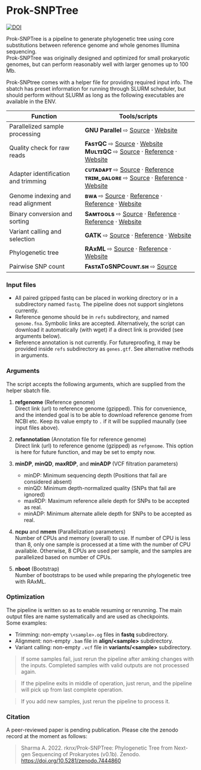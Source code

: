 # Prok-SNPTree

[![DOI](https://zenodo.org/badge/423667401.svg)](https://zenodo.org/badge/latestdoi/423667401)

Prok-SNPTree is a pipeline to generate phylogenetic tree using core substitutions between reference genome and whole genomes Illumina sequencing.  
Prok-SNPTree was originally designed and optimized for small prokaryotic genomes, but can perform reasonably well with larger genomes up to 100 Mb.

Prok-SNPtree comes with a helper file for providing required input info. The sbatch has preset information for running through SLURM scheduler, but should perform without SLURM as long as the following executables are available in the ENV.

| Function | Tools/scripts |
| --- | --- |
| Parallelized sample processing | **GNU Parallel** ⇨ [Source](https://gnu.askapache.com/parallel/) · [Website](https://www.gnu.org/software/parallel/) |
| Quality check for raw reads | **FᴀsᴛQC** ⇨ [Source](https://github.com/s-andrews/FastQC) · [Website](https://www.bioinformatics.babraham.ac.uk/projects/fastqc/) <br /> **MᴜʟᴛɪQC** ⇨ [Source](https://github.com/ewels/MultiQC) · [Reference](http://dx.doi.org/10.1093/bioinformatics/btw354) · [Website](https://multiqc.info/) |
| Adapter identification and trimming | **ᴄᴜᴛᴀᴅᴀᴘᴛ** ⇨ [Source](https://github.com/marcelm/cutadapt/) · [Reference](http://dx.doi.org/10.14806/ej.17.1.200) <br /> **ᴛʀɪᴍ_ɢᴀʟᴏʀᴇ** ⇨ [Source](https://github.com/FelixKrueger/TrimGalore) · [Reference](https://doi.org/10.5281/zenodo.5127899) · [Website](https://www.bioinformatics.babraham.ac.uk/projects/trim_galore/) |
| Genome indexing and read alignment | **ʙᴡᴀ** ⇨ [Source](https://github.com/lh3/bwa) · [Reference](https://doi.org/10.1093/bioinformatics/btp324) · [Reference](https://doi.org/10.48550/arXiv.1303.3997) · [Website](https://bio-bwa.Sourceforge.net/) |
| Binary conversion and sorting | **Sᴀᴍᴛᴏᴏʟs** ⇨ [Source](https://github.com/samtools/samtools) · [Reference](https://doi.org/10.1093/bioinformatics/btp352) · [Reference](https://doi.org/10.1093/gigascience/giab008) · [Website](http://www.htslib.org/) |
| Variant calling and selection | **GATK** ⇨ [Source](https://github.com/broadinstitute/gatk) · [Reference](http://dx.doi.org/10.1038/ng.806) · [Website](https://gatk.broadinstitute.org/) |
| Phylogenetic tree | **RAxML** ⇨ [Source](https://github.com/stamatak/standard-RAxML) · [Reference](https://doi.org/10.1093/bioinformatics/btu033) · [Website](https://cme.h-its.org/exelixis/web/software/raxml/) |
| Pairwise SNP count | **FᴀsᴛᴀTᴏSNPCᴏᴜɴᴛ.sʜ** ⇨ [Source](https://gist.github.com/rknx/3d3ad3b93ad963be84d7f2840486e07f) |

### Input files
- All paired gzipped fastq can be placed in working directory or in a subdirectory named `fastq`. The pipeline does not support singletons currently.
- Reference genome should be in `refs` subdirectory, and named `genome.fna`. Symbolic links are accepted. Alternatively, the script can download it automatically (with wget) if a direct link is provided (see arguments below).
- Reference annotation is not currently. For futureproofing, it may be provided inside `refs` subdirectory as `genes.gtf`. See alternative methods in arguments.

### Arguments

The script accepts the following arguments, which are supplied from the helper sbatch file.

1. **refgenome** (Reference genome)  
Direct link (url) to reference genome (gzipped). This for convenience, and the intended goal is to be able to download reference genome from NCBI etc. Keep its value empty to `.` if it will be supplied maunally (see input files above).

2. **refannotation** (Annotation file for reference genome)  
Direct link (url) to reference genome (gzipped) as `refgenome`. This option is here for future function, and may be set to empty now.

3. **minDP**, **minQD**, **maxRDP**, and **minADP** (VCF filtration parameters)

    - minDP: Minimum sequencing depth (Positions that fail are considered absent)
    - minQD: Minimum depth-normalized quality (SNPs that fail are ignored)
    - maxRDP: Maximum reference allele depth for SNPs to be accepted as real.
    - minADP: Minimum alternate allele depth for SNPs to be accepted as real.

4. **ncpu** and **nmem** (Parallelization parameters)  
Number of CPUs and memory (overall) to use. If number of CPU is less than 8, only one sample is processed at a time with the number of CPU available. Otherwise, 8 CPUs are used per sample, and the samples are parallelized based on number of CPUs.

5. **nboot** (Bootstrap)  
Number of bootstraps to be used while preparing the phylogenetic tree with RAxML.

### Optimization
The pipeline is written so as to enable resuming or rerunning. The main output files are name systematically and are used as checkpoints.  
Some examples:
- Trimming: non-empty `\<sample>.og` files in **fastq** subdirectory.
- Alignment: non-empty `.bam` file in **align/\<sample>** subdirectory.
- Variant calling: non-empty `.vcf` file in **variants/\<sample>** subdirectory.

> If some samples fail, just rerun the pipeline after amking changes with the inputs. Completed samples with valid outputs are not processed again.  

> If the pipeline exits in middle of operation, just rerun, and the pipeline will pick up from last complete operation.

> If you add new samples, just rerun the pipeline to process it.

### Citation
A peer-reviewed paper is pending publication. Please cite the zenodo record at the moment as follows:  
> Sharma A. 2022. rknx/Prok-SNPTree: Phylogenetic Tree from Next-gen Sequencing of Prokaryotes (v0.1b). Zenodo. https://doi.org/10.5281/zenodo.7444860

